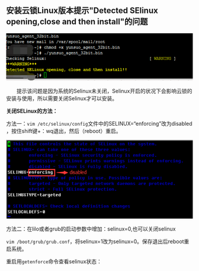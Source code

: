 ## 安装云锁Linux版本提示"Detected SElinux opening,close and then install"的问题

![](/assets/selinux.png)

&emsp;&emsp;提示该问题是因为系统的Selinux未关闭，Selinux开启的状况下会影响云锁的安装与使用，所以需要关闭Selinux才可以安装。

**关闭SELinux的方法：**

方法一：`vim /etc/selinux/config`文件中的SELINUX=“enforcing”改为disabled ，按住shift键+：wq退出，然后（reboot）重启。

![](/assets/selinux1.png)

方法二：在lilo或者grub的启动参数中增加：selinux=0,也可以关闭selinux

`vim /boot/grub/grub.conf`，将selinux=1改为selinux=0。保存退出后reboot重启系统。

重启用`getenforce`命令查看selinux状态：
